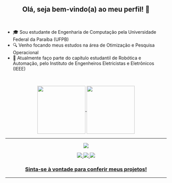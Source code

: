 <h2 align="center"> Olá, seja bem-vindo(a) ao meu perfil! 👋 </h2>
<br>

- 🎓 Sou estudante de Engenharia de Computação pela Universidade Federal da Paraíba (UFPB)
- 🔍 Venho focando meus estudos na área de Otimização e Pesquisa Operacional
- 🤖 Atualmente faço parte do capítulo estudantil de Robótica e Automação, pelo Instituto de Engenheiros Eletricistas e Eletrônicos (IEEE)

<br>
<p align="center"> 
  <a href="https://github.com/anuraghazra/github-readme-stats">
    <img height="150em" align="center" src="https://github-readme-stats.vercel.app/api?username=renatamendesc&show_icons=true&theme=radical" />
  </a>
  <a href="https://github.com/anuraghazra/convoychat">
    <img height="150em" align="center" src="https://github-readme-stats.vercel.app/api/top-langs/?username=renatamendesc&theme=radical&layout=compact" />
  </a>
</p>

---

<p align="center">
  <img src="https://komarev.com/ghpvc/?username=renatamendesc"/>
</p>

<p align="center">
  <a href="https://www.linkedin.com/in/renatamendesc/"><img src="https://img.shields.io/badge/LinkedIn-0077B5?style=for-the-badge&logo=linkedin&logoColor=white"/>
  <a href="https://www.instagram.com/rehmpcampos/"><img src="https://img.shields.io/badge/Instagram-E4405F?style=for-the-badge&logo=instagram&logoColor=white"/>
  <a href="mailto:renatampc0300802@gmail.com"><img src="https://img.shields.io/badge/Gmail-D14836?style=for-the-badge&logo=gmail&logoColor=white"/>
</p> 
    
<h3 align="center"> Sinta-se à vontade para conferir meus projetos! </h3>
    
---
